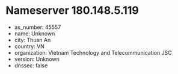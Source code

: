 # Nameserver 180.148.5.119

* as_number: 45557
* name: Unknown
* city: Thuan An
* country: VN
* organization: Vietnam Technology and Telecommunication JSC
* version: Unknown
* dnssec: false
